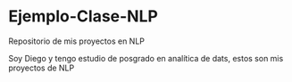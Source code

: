 # Ejemplo-Clase-NLP
Repositorio de mis proyectos en NLP

Soy Diego y tengo estudio de posgrado en analítica de dats, estos son mis proyectos de NLP
